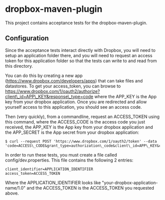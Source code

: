 dropbox-maven-plugin
====================================================

This project contains acceptance tests for the dropbox-maven-plugin.

Configuration
----------------------------------------------------
Since the acceptance tests interact directly with Dropbox, you will need to setup an application folder there, and you will need to request an access token for this application folder so that the tests can write to and read from this directory.

You can do this by creating a new app (https://www.dropbox.com/developers/apps) that can take files and datastores. To get your access_token, you can browse to https://www.dropbox.com/1/oauth2/authorize?client\_id=APP\_KEY&response\_type=code where the APP\_KEY is the App key from your dropbox application. Once you are redirected and allow yourself access to this application, you should see an access code.

Then (very quickly), from a commandline, request an ACCESS\_TOKEN using this command, where the ACCESS\_CODE is the access code you just received, the APP\_KEY is the App key from your dropbox application and the APP\_SECRET is the App secret from your dropbox application: 
    
    $ curl --request POST 'https://www.dropbox.com/1/oauth2/token' --data 'code=ACCESS\_CODE&grant_type=authorization\_code&client\_id=APP\_KEY&client\_secret=APP\_SECRET'

In order to run these tests, you must create a file called config/dev.properties. This file contains the following 2 entries:

    client_identifier=APPLICATION_IDENTIFIER
    access_token=ACCESS_TOKEN

Where the APPLICATION\_IDENTIFIER looks like "your-dropbox-application-name/1.0" and the ACCESS\_TOKEN is the ACCESS\_TOKEN you requested above.
